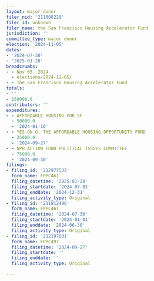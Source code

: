 ```yaml
---
layout: major_donor
filer_nid: '211808229'
filer_id: unknown
filer_name: the San Francisco Housing Accelerator Fund
jurisdiction: ''
committee_type: major donor
election: '2024-11-05'
dates:
- '2024-07-30'
- '2025-01-28'
breadcrumbs:
- - Nov 05, 2024
  - elections/2024-11-05/
- - The San Francisco Housing Accelerator Fund
totals:
- ''
- 150000.0
contributors: ''
expenditures:
- - AFFORDABLE HOUSING FOR SF
  - 50000.0
  - '2024-01-16'
- - YES ON G, THE AFFORDABLE HOUSING OPPORTUNITY FUND
  - 25000.0
  - '2024-09-27'
- - NPH ACTION FUND POLITICAL ISSUES COMMITTEE
  - 75000.0
  - '2024-09-30'
filings:
- filing_id: '212977533'
  form_name: FPPC461
  filing_datetime: '2025-01-28'
  filing_startdate: '2024-07-01'
  filing_enddate: '2024-12-31'
  filing_activity_type: Original
- filing_id: '211812496'
  form_name: FPPC461
  filing_datetime: '2024-07-30'
  filing_startdate: '2024-01-01'
  filing_enddate: '2024-06-30'
  filing_activity_type: Original
- filing_id: '212197601'
  form_name: FPPC497
  filing_datetime: '2024-09-27'
  filing_startdate: ''
  filing_enddate: ''
  filing_activity_type: Original

---
```


